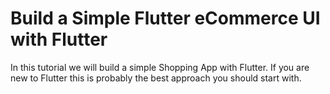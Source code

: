 # Build a Simple Flutter eCommerce UI with Flutter

In this tutorial we will build a simple Shopping App with Flutter. If you are new to Flutter this is probably the best approach you should start with.

